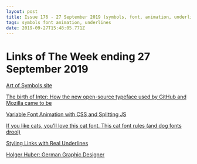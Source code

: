 ```yaml
---
layout: post
title: Issue 176 - 27 September 2019 (symbols, font, animation, underlines)
tags: symbols font animation, underlines
date: 2019-09-27T15:48:05.771Z
---
```

# Links of The Week ending 27 September 2019

<a href="https://jonathanhaggard.github.io/Art-of-symbols-site/" title="Art of Symbols site" alt="Art of Symbols site" target="_blank">Art of Symbols site</a>

<a href="https://www.figma.com/blog/the-birth-of-inter/" target="_blank" title="The birth of Inter: How the new open-source typeface used by GitHub and Mozilla came to be" alt="The birth of Inter: How the new open-source typeface used by GitHub and Mozilla came to be">The birth of Inter: How the new open-source typeface used by GitHub and Mozilla came to be</a>

<a href="https://css-irl.info/variable-font-animation-with-css-and-splitting-js/" title="Variable Font Animation with CSS and Splitting JS" alt="Variable Font Animation with CSS and Splitting JS" target="_blank">Variable Font Animation with CSS and Splitting JS</a>

<a href="https://www.fastcompany.com/90390154/this-cat-font-rules-and-dog-fonts-drool" title="If you like cats, you’ll love this cat font." alt="If you like cats, you’ll love this cat font." target="_blank">If you like cats, you’ll love this cat font. This cat font rules (and dog fonts drool)</a>

<a href="https://css-tricks.com/styling-links-with-real-underlines/" title="Styling Links with Real Underlines" target="_blank" alt="Styling Links with Real Underlines ">Styling Links with Real Underlines </a>

<a href="https://www.holger-huber.com/" target="_blank" title="Holger Huber" alt="Holger Huber">Holger Huber: German Graphic Designer</a>